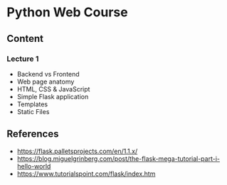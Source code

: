 # Python Web Course

## Content

### Lecture 1

* Backend vs Frontend
* Web page anatomy
* HTML, CSS & JavaScript
* Simple Flask application
* Templates
* Static Files

## References

* <https://flask.palletsprojects.com/en/1.1.x/>
* <https://blog.miguelgrinberg.com/post/the-flask-mega-tutorial-part-i-hello-world>
* <https://www.tutorialspoint.com/flask/index.htm>
